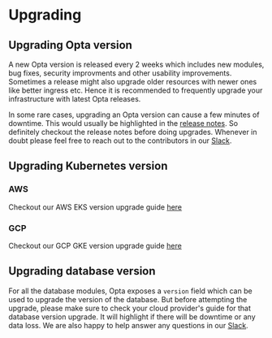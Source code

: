 # Upgrading

## Upgrading Opta version

A new Opta version is released every 2 weeks which includes new modules, bug fixes, security improvments and other usability improvements. Sometimes a release might also upgrade older resources with newer ones like better ingress etc. Hence it is recommended to frequently upgrade your infrastructure with latest Opta releases.

In some rare cases, upgrading an Opta version can cause a few minutes of downtime. This would usually be highlighted in the [release notes](https://github.com/run-x/opta/releases). So definitely checkout the release notes before doing upgrades. Whenever in doubt please feel free to reach out to the contributors in our [Slack](https://slack.opta.dev/).

## Upgrading Kubernetes version

### AWS
Checkout our AWS EKS version upgrade guide [here](https://docs.opta.dev/tutorials/upgrading_eks/)

### GCP
Checkout our GCP GKE version upgrade guide [here](https://docs.opta.dev/tutorials/upgrade_gke/)

## Upgrading database version

For all the database modules, Opta exposes a `version` field which can be used to upgrade the version of the database. But before attempting the upgrade, please make sure to check your cloud provider's guide for that database version upgrade. It will highlight if there will be downtime or any data loss. We are also happy to help answer any questions in our [Slack](https://slack.opta.dev/).
